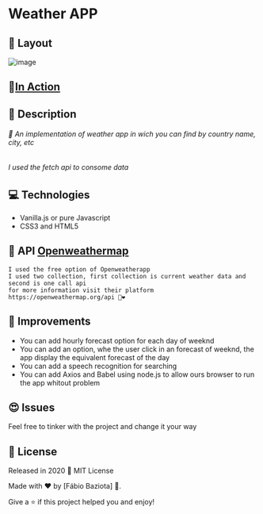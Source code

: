 # Weather APP
 ## :flower_playing_cards: Layout
![image](https://user-images.githubusercontent.com/48324076/91666203-da14c180-eaf2-11ea-92bd-91cf7025eaa9.png)
## 🚀[In Action](https://baziotabeans.github.io/Weather-APP/)
## :pushpin: Description
###### 🚀 An implementation of weather app in wich you can find by country name, city, etc
###### I used the fetch api to consome data
## :computer: Technologies
- Vanilla.js or pure Javascript
- CSS3 and HTML5
## 📍 API [Openweathermap](https://openweathermap.org/api)
```
I used the free option of Openweatherapp
I used two collection, first collection is current weather data and second is one call api
for more information visit their platform https://openweathermap.org/api 🤡❤
```
## 📎 Improvements 
- You can add hourly forecast option for each day of weeknd
- You can add an option, whe the user click in an forecast of weeknd, the app display the equivalent forecast of the day
- You can add a speech recognition for searching
- You can add Axios and Babel using node.js to allow ours browser to run the app whitout problem

## :heart_eyes: Issues
Feel free to tinker with the project and change it your way 

## :closed_book: License

Released in 2020 📕 MIT License 

Made with ❤ by [Fábio Baziota] 🚀.

Give a ⭐️ if this project helped you and enjoy! 
